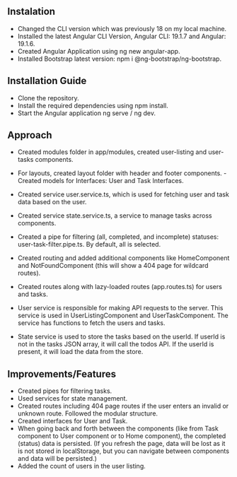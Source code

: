 ## Instalation

- Changed the CLI version which was previously 18 on my local machine.
- Installed the latest Angular CLI Version, Angular CLI: 19.1.7 and Angular: 19.1.6.
- Created Angular Application using ng new angular-app.
- Installed Bootstrap latest version: npm i @ng-bootstrap/ng-bootstrap.

## Installation Guide 
- Clone the repository.
- Install the required dependencies using npm install.
- Start the Angular application ng serve / ng dev.

## Approach

- Created modules folder in app/modules, created user-listing and user-tasks components.
- For layouts, created layout folder with header and footer components.
-Created models for Interfaces: User and Task Interfaces.
- Created service user.service.ts, which is used for fetching user and task data based on the user.
- Created service state.service.ts, a service to manage tasks across components.
- Created a pipe for filtering (all, completed, and incomplete) statuses: user-task-filter.pipe.ts. By default, all is selected.
- Created routing and added additional components like HomeComponent and NotFoundComponent (this will show a 404 page for wildcard routes).
- Created routes along with lazy-loaded routes (app.routes.ts) for users and tasks.

- User service is responsible for making API requests to the server. This service is used in UserListingComponent and UserTaskComponent. The service has functions to fetch the users and tasks.

- State service is used to store the tasks based on the userId. If userId is not in the tasks JSON array, it will call the todos API. If the userId is present, it will load the data from the store.

## Improvements/Features

- Created pipes for filtering tasks.
- Used services for state management.
- Created routes including 404 page routes if the user enters an invalid or unknown route.
Followed the modular structure.
- Created interfaces for User and Task.
- When going back and forth between the components (like from Task component to User component or to Home component), the completed (status) data is persisted. (If you refresh the page, data will be lost as it is not stored in localStorage, but you can navigate between components and data will be persisted.)
- Added the count of users in the user listing.
















